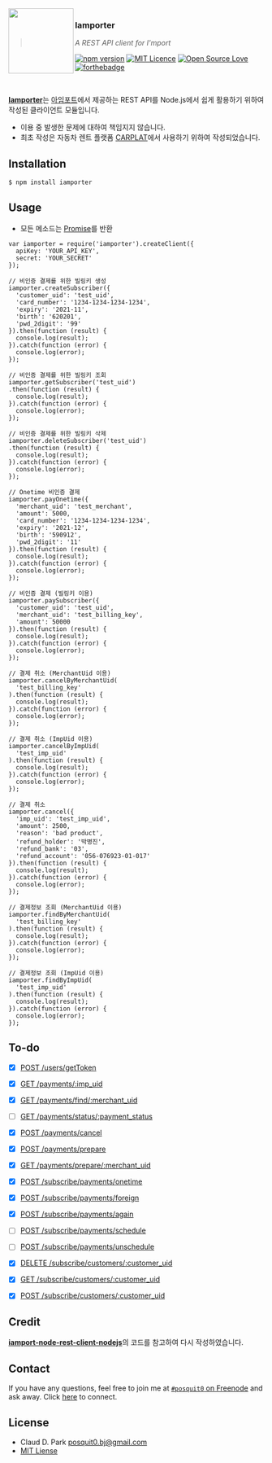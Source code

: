 <img src="https://avatars3.githubusercontent.com/u/11437969?v=3&s=200" align="left" width="128px" height="128px"/>

### **Iamporter**
> *A REST API client for I'mport*

[![npm version](https://badge.fury.io/js/iamporter.svg)](https://badge.fury.io/js/iamporter)
[![MIT Licence](https://badges.frapsoft.com/os/mit/mit.svg?v=103)](https://opensource.org/licenses/mit-license.php)
[![Open Source Love](https://badges.frapsoft.com/os/v1/open-source.svg?v=103)](https://github.com/ellerbrock/open-source-badge/)
[![forthebadge](http://forthebadge.com/images/badges/built-by-hipsters.svg)](http://forthebadge.com)

<br />

[**Iamporter**](https://github.com/posquit0/node-iamporter)는 [아임포트](http://iamport.kr/)에서 제공하는 REST API를 Node.js에서 쉽게 활용하기 위하여 작성된 클라이언트 모듈입니다.

- 이용 중 발생한 문제에 대하여 책임지지 않습니다.
- 최초 작성은 자동차 렌트 플랫폼 [CARPLAT](https://www.carplat.co.kr)에서 사용하기 위하여 작성되었습니다.

## <a name="installation">Installation

```bash
$ npm install iamporter
```


## <a name="usage">Usage

- 모든 메소드는 [Promise](http://www.html5rocks.com/ko/tutorials/es6/promises/)를 반환

```node
var iamporter = require('iamporter').createClient({
  apiKey: 'YOUR_API_KEY',
  secret: 'YOUR_SECRET'
});

// 비인증 결제를 위한 빌링키 생성
iamporter.createSubscriber({
  'customer_uid': 'test_uid',
  'card_number': '1234-1234-1234-1234',
  'expiry': '2021-11',
  'birth': '620201',
  'pwd_2digit': '99'
}).then(function (result) {
  console.log(result);
}).catch(function (error) {
  console.log(error);
});

// 비인증 결제를 위한 빌링키 조회
iamporter.getSubscriber('test_uid')
.then(function (result) {
  console.log(result);
}).catch(function (error) {
  console.log(error);
});

// 비인증 결제를 위한 빌링키 삭제
iamporter.deleteSubscriber('test_uid')
.then(function (result) {
  console.log(result);
}).catch(function (error) {
  console.log(error);
});

// Onetime 비인증 결제
iamporter.payOnetime({
  'merchant_uid': 'test_merchant',
  'amount': 5000,
  'card_number': '1234-1234-1234-1234',
  'expiry': '2021-12',
  'birth': '590912',
  'pwd_2digit': '11'
}).then(function (result) {
  console.log(result);
}).catch(function (error) {
  console.log(error);
});

// 비인증 결제 (빌링키 이용)
iamporter.paySubscriber({
  'customer_uid': 'test_uid',
  'merchant_uid': 'test_billing_key',
  'amount': 50000
}).then(function (result) {
  console.log(result);
}).catch(function (error) {
  console.log(error);
});

// 결제 취소 (MerchantUid 이용)
iamporter.cancelByMerchantUid(
  'test_billing_key'
).then(function (result) {
  console.log(result);
}).catch(function (error) {
  console.log(error);
});

// 결제 취소 (ImpUid 이용)
iamporter.cancelByImpUid(
  'test_imp_uid'
).then(function (result) {
  console.log(result);
}).catch(function (error) {
  console.log(error);
});

// 결제 취소
iamporter.cancel({
  'imp_uid': 'test_imp_uid',
  'amount': 2500,
  'reason': 'bad product',
  'refund_holder': '박병진',
  'refund_bank': '03',
  'refund_account': '056-076923-01-017'
}).then(function (result) {
  console.log(result);
}).catch(function (error) {
  console.log(error);
});

// 결제정보 조회 (MerchantUid 이용)
iamporter.findByMerchantUid(
  'test_billing_key'
).then(function (result) {
  console.log(result);
}).catch(function (error) {
  console.log(error);
});

// 결제정보 조회 (ImpUid 이용)
iamporter.findByImpUid(
  'test_imp_uid'
).then(function (result) {
  console.log(result);
}).catch(function (error) {
  console.log(error);
});
```


## To-do

- [x] [POST  /users/getToken](https://api.iamport.kr/#!/authenticate/getToken)
- [x] [GET   /payments/:imp_uid](https://api.iamport.kr/#!/payments/getPaymentByImpUid)
- [x] [GET   /payments/find/:merchant_uid](https://api.iamport.kr/#!/payments/getPaymentByMerchantUid)
- [ ] [GET   /payments/status/:payment_status](https://api.iamport.kr/#!/payments/getPaymentsByStatus)
- [x] [POST  /payments/cancel](https://api.iamport.kr/#!/payments/cancelPayment)
- [x] [POST  /payments/prepare](https://api.iamport.kr/#!/payments.validation/preparePayment)
- [x] [GET   /payments/prepare/:merchant_uid](https://api.iamport.kr/#!/payments.validation/getPaymentPrepareByMerchantUid)
- [x] [POST  /subscribe/payments/onetime](https://api.iamport.kr/#!/subscribe/onetime)
- [x] [POST  /subscribe/payments/foreign](https://api.iamport.kr/#!/)
- [x] [POST  /subscribe/payments/again](https://api.iamport.kr/#!/subscribe/again)
- [ ] [POST   /subscribe/payments/schedule](https://api.iamport.kr/#!/subscribe/schedule)
- [ ] [POST   /subscribe/payments/unschedule](https://api.iamport.kr/#!/subscribe/unschedule)
- [x] [DELETE /subscribe/customers/:customer_uid](https://api.iamport.kr/#!/subscribe.customer/customer_delete)
- [x] [GET    /subscribe/customers/:customer_uid](https://api.iamport.kr/#!/subscribe.customer/customer_view)
- [x] [POST   /subscribe/customers/:customer_uid](https://api.iamport.kr/#!/subscribe.customer/customer_save)


## <a name="credit">Credit

[**iamport-node-rest-client-nodejs**](https://github.com/iamport/iamport-rest-client-nodejs)의 코드를 참고하여 다시 작성하였습니다.


## <a name="contact">Contact

If you have any questions, feel free to join me at [`#posquit0` on Freenode](irc://irc.freenode.net/posquit0) and ask away. Click [here](https://kiwiirc.com/client/irc.freenode.net/posquit0) to connect.


## <a name="license">License

- Claud D. Park <posquit0.bj@gmail.com>
- [MIT Liense](https://github.com/posquit0/node-iamporter/blob/master/LICENSE)
